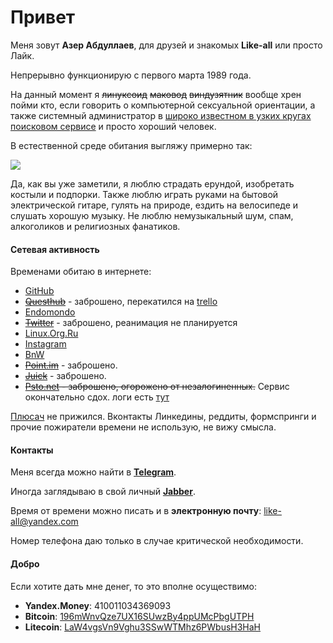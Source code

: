 Привет
======

Меня зовут **Азер Абдуллаев**, для друзей и знакомых **Like-all** или просто Лайк.

Непрерывно функционирую с первого марта 1989 года.

На данный момент я ~~линуксоид~~ ~~маковод~~ ~~виндузятник~~ вообще хрен пойми кто, если говорить о компьютерной сексуальной ориентации, а также  системный администратор в [широко известном в узких кругах поисковом сервисе](http://yandex.ru) и просто хороший человек.

В естественной среде обитания выгляжу примерно так:

![](images/portrait.jpg)

Да, как вы уже заметили, я люблю страдать ерундой, изобретать костыли и подпорки. Также люблю играть руками на бытовой электрической гитаре, гулять на природе, ездить на велосипеде и слушать хорошую музыку. Не люблю немузыкальный шум, спам, алкоголиков и религиозных фанатиков.

#### Сетевая активность

Временами обитаю в интернете:

+ [GitHub](https://github.com/Like-all)
+ ~~[Questhub](http://questhub.io/player/Buckstabu)~~ - заброшено, перекатился на [trello](http://trello.com)
+ [Endomondo](http://www.endomondo.com/profile/10419237)
+ ~~[Twitter](https://twitter.com/schmerzundtod)~~ - заброшено, реанимация не планируется
+ [Linux.Org.Ru](http://www.linux.org.ru/people/like-all/profile)
+ [Instagram](http://instagram.com/reactorcoremeltdown)
+ [BnW](http://bnw.im/u/like-all)
+ ~~[Point.im](https://like-all.point.im)~~ - заброшено.
+ ~~[Juick](http://juick.com/Buckstabu)~~ - заброшено.
+ ~~[Psto.net](http://like-all.psto.net) - заброшено, огорожено от незалогиненных.~~ Сервис окончательно сдох. логи есть [тут](http://huick.bitcheese.net/u/like-all)

[Плюсач](http://plus.google.com) не прижился. Вконтакты Линкедины, реддиты, формспринги и прочие пожиратели времени не использую, не вижу смысла.

#### Контакты

Меня всегда можно найти в [**Telegram**](https://telegram.me/schmerzundtod).

Иногда заглядываю в свой личный [**Jabber**](xmpp:like-all@it-the-drote.tk).

Время от времени можно писать и в **электронную почту**: <like-all@yandex.com>

Номер телефона даю только в случае критической необходимости.

#### Добро

Если хотите дать мне денег, то это вполне осуществимо:

+ **Yandex.Money**: 410011034369093
+ **Bitcoin**: [196mWnvQze7UX16SUwzBy4ppUMcPbgUTPH](bitcoin:196mWnvQze7UX16SUwzBy4ppUMcPbgUTPH?label=btcpocket)
+ **Litecoin**: [LaW4vgsVn9Vghu3SSwWTMhz6PWbusH3HaH](litecoin:LaW4vgsVn9Vghu3SSwWTMhz6PWbusH3HaH?label=ltcpocket)
